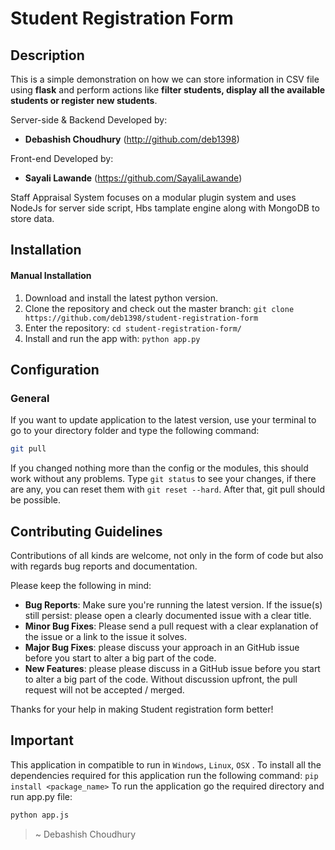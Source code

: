 # Student Registration Form
## Description
This is a simple demonstration on how we can store information in CSV file using **flask** and perform actions like **filter students, display all the available students or register new students**.

Server-side & Backend Developed by:
- **Debashish Choudhury** (http://github.com/deb1398)

Front-end Developed by:
- **Sayali Lawande** (https://github.com/SayaliLawande)

Staff Appraisal System focuses on a modular plugin system and uses NodeJs for server side script, Hbs tamplate engine along with MongoDB to store data.

## Installation

#### Manual Installation

1. Download and install the latest python version.
2. Clone the repository and check out the master branch: `git clone https://github.com/deb1398/student-registration-form`
3. Enter the repository: `cd student-registration-form/`
4. Install and run the app with: `python app.py`

## Configuration

### General

If you want to update application to the latest version, use your terminal to go to your directory folder and type the following command:

```bash
git pull
```

If you changed nothing more than the config or the modules, this should work without any problems.
Type `git status` to see your changes, if there are any, you can reset them with `git reset --hard`. After that, git pull should be possible.

## Contributing Guidelines

Contributions of all kinds are welcome, not only in the form of code but also with regards bug reports and documentation.

Please keep the following in mind:

- **Bug Reports**:  Make sure you're running the latest version. If the issue(s) still persist: please open a clearly documented issue with a clear title.
- **Minor Bug Fixes**: Please send a pull request with a clear explanation of the issue or a link to the issue it solves.
- **Major Bug Fixes**: please discuss your approach in an GitHub issue before you start to alter a big part of the code.
- **New Features**: please please discuss in a GitHub issue before you start to alter a big part of the code. Without discussion upfront, the pull request will not be accepted / merged.

Thanks for your help in making Student registration form better!

## Important
This application in compatible to run in `Windows`, `Linux`, `OSX` .
To install all the dependencies required for this application run the following command: `pip install <package_name>`
To run the application go the required directory and run app.py file:
```bash
python app.js
```

> ~ Debashish Choudhury


